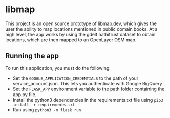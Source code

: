 # libmap

This project is an open source prototype of [libmap.dev](https://libmap.dev), which gives the user the ability to map locations mentioned in public domain books. At a high level, the app works by using the gdelt hathitrust dataset to obtain locations, which are then mapped to an OpenLayer OSM map.

## Running the app
To run this application, you must do the following:

* Set the `GOOGLE_APPLICATION_CREDENTIALS` to the path of your service_account.json. This lets you authenticate with Google BigQuery
* Set the `FLASK_APP` environment variable to the path folder containing the app.py file.
* Install the python3 dependencies in the requirements.txt file using `pip3 install -r requirements.txt`
* Run using `python3 -m flask run `
